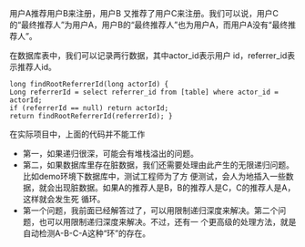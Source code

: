⽤户A推荐⽤户B来注册，⽤户B ⼜推荐了⽤户C来注册。我们可以说，⽤户C的“最终推荐⼈”为⽤户A，⽤户B的“最终推荐⼈”也为⽤户A，⽽⽤户A没有“最终推 荐⼈”。

在数据库表中，我们可以记录两⾏数据，其中actor_id表示⽤户 id，referrer_id表示推荐⼈id。
```
long findRootReferrerId(long actorId) {
Long referrerId = select referrer_id from [table] where actor_id = actorId; 
if (referrerId == null) return actorId;
return findRootReferrerId(referrerId); }
```
在实际项⽬中，上⾯的代码并不能⼯作
- 第⼀，如果递归很深，可能会有堆栈溢出的问题。
- 第⼆，如果数据库⾥存在脏数据，我们还需要处理由此产⽣的⽆限递归问题。⽐如demo环境下数据库中，测试⼯程师为了⽅ 便测试，会⼈为地插⼊⼀些数据，就会出现脏数据。如果A的推荐⼈是B，B的推荐⼈是C，C的推荐⼈是A，这样就会发⽣死 循环。
- 第⼀个问题，我前⾯已经解答过了，可以⽤限制递归深度来解决。第⼆个问题，也可以⽤限制递归深度来解决。不过，还有⼀ 个更⾼级的处理⽅法，就是⾃动检测A-B-C-A这种“环”的存在。
